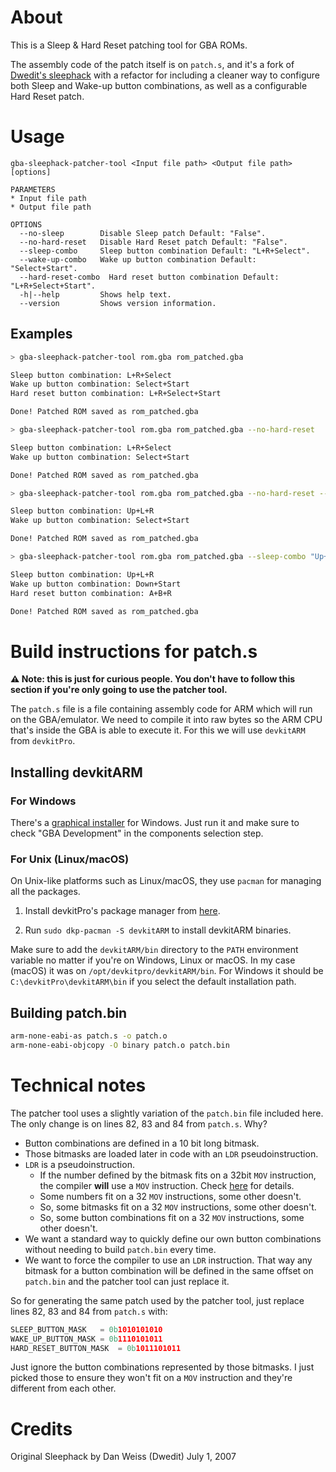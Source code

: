# About
This is a Sleep & Hard Reset patching tool for GBA ROMs.

The assembly code of the patch itself is on `patch.s`, and it's a fork of [Dwedit's sleephack](https://www.dwedit.org/dwedit_board/viewtopic.php?id=306) with a refactor for including a cleaner way to configure both Sleep and Wake-up button combinations, as well as a configurable Hard Reset patch.

# Usage

```
gba-sleephack-patcher-tool <Input file path> <Output file path> [options]

PARAMETERS
* Input file path
* Output file path

OPTIONS
  --no-sleep        Disable Sleep patch Default: "False".
  --no-hard-reset   Disable Hard Reset patch Default: "False".
  --sleep-combo     Sleep button combination Default: "L+R+Select".
  --wake-up-combo   Wake up button combination Default: "Select+Start".
  --hard-reset-combo  Hard reset button combination Default: "L+R+Select+Start".
  -h|--help         Shows help text.
  --version         Shows version information.
```

## Examples

```bash
> gba-sleephack-patcher-tool rom.gba rom_patched.gba

Sleep button combination: L+R+Select
Wake up button combination: Select+Start
Hard reset button combination: L+R+Select+Start

Done! Patched ROM saved as rom_patched.gba
```

```bash
> gba-sleephack-patcher-tool rom.gba rom_patched.gba --no-hard-reset

Sleep button combination: L+R+Select
Wake up button combination: Select+Start

Done! Patched ROM saved as rom_patched.gba
```

```bash
> gba-sleephack-patcher-tool rom.gba rom_patched.gba --no-hard-reset --sleep-combo "Up+L+R"

Sleep button combination: Up+L+R
Wake up button combination: Select+Start

Done! Patched ROM saved as rom_patched.gba
```

```bash
> gba-sleephack-patcher-tool rom.gba rom_patched.gba --sleep-combo "Up+L+R" --wake-up-combo "Down+Start" --hard-reset-combo "A+B+R"

Sleep button combination: Up+L+R
Wake up button combination: Down+Start
Hard reset button combination: A+B+R

Done! Patched ROM saved as rom_patched.gba
```

# Build instructions for patch.s

**⚠️ Note: this is just for curious people. You don't have to follow this section if you're only going to use the patcher tool.**

The `patch.s` file is a file containing assembly code for ARM which will run on the GBA/emulator. We need to compile it into raw bytes so the ARM CPU that's inside the GBA is able to execute it. For this we will use `devkitARM` from `devkitPro`.

## Installing devkitARM

### For Windows

There's a [graphical installer](https://github.com/devkitPro/installer/releases/latest) for Windows. Just run it and make sure to check "GBA Development" in the components selection step.

### For Unix (Linux/macOS)

On Unix-like platforms such as Linux/macOS, they use `pacman` for managing all the packages.

1. Install devkitPro's package manager from [here](https://github.com/devkitPro/pacman/releases/latest).

2. Run `sudo dkp-pacman -S devkitARM` to install devkitARM binaries.

Make sure to add the `devkitARM/bin` directory to the `PATH` environment variable no matter if you're on Windows, Linux or macOS. In my case (macOS) it was on `/opt/devkitpro/devkitARM/bin`. For Windows it should be `C:\devkitPro\devkitARM\bin` if you select the default installation path.

## Building patch.bin

```bash
arm-none-eabi-as patch.s -o patch.o
arm-none-eabi-objcopy -O binary patch.o patch.bin
```

# Technical notes

The patcher tool uses a slightly variation of the `patch.bin` file included here. The only change is on lines 82, 83 and 84 from `patch.s`. Why?

- Button combinations are defined in a 10 bit long bitmask.
- Those bitmasks are loaded later in code with an `LDR` pseudoinstruction.
- `LDR` is a pseudoinstruction.
  - If the number defined by the bitmask fits on a 32bit `MOV` instruction, the compiler **will** use a `MOV` instruction. Check [here](https://developer.arm.com/documentation/dui0473/m/writing-arm-assembly-language/load-immediate-values-using-ldr-rd---const) for details.
  - Some numbers fit on a 32 `MOV` instructions, some other doesn't.
  - So, some bitmasks fit on a 32 `MOV` instructions, some other doesn't.
  - So, some button combinations fit on a 32 `MOV` instructions, some other doesn't.
- We want a standard way to quickly define our own button combinations without needing to build `patch.bin` every time.
- We want to force the compiler to use an `LDR` instruction. That way any bitmask for a button combination will be defined in the same offset on `patch.bin` and the patcher tool can just replace it.

So for generating the same patch used by the patcher tool, just replace lines 82, 83 and 84 from `patch.s` with:

```asm
SLEEP_BUTTON_MASK	= 0b1010101010
WAKE_UP_BUTTON_MASK	= 0b1110101011
HARD_RESET_BUTTON_MASK	= 0b1011101011
```

Just ignore the button combinations represented by those bitmasks. I just picked those to ensure they won't fit on a `MOV` instruction and they're different from each other.

# Credits

Original Sleephack by Dan Weiss (Dwedit)
July 1, 2007
